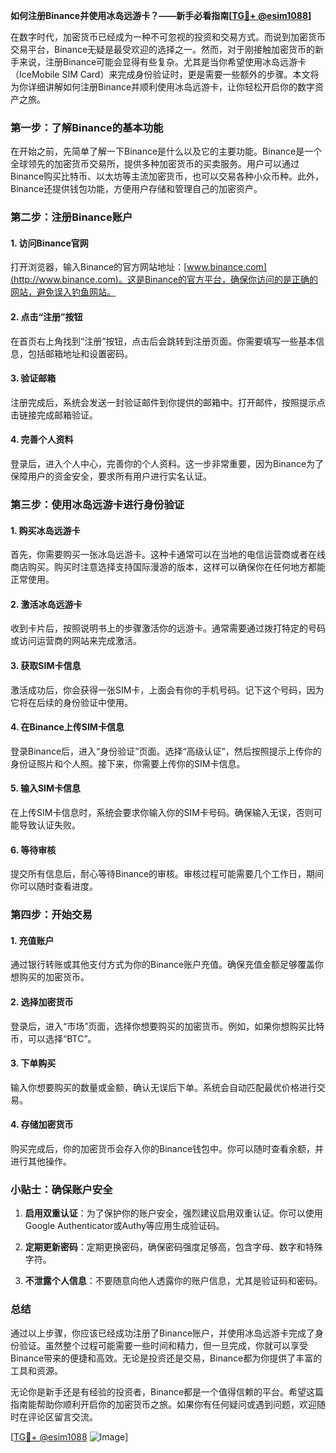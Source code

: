 **如何注册Binance并使用冰岛远游卡？——新手必看指南[[TG💪+ @esim1088](https://t.me/s/esim1088)]**

在数字时代，加密货币已经成为一种不可忽视的投资和交易方式。而说到加密货币交易平台，Binance无疑是最受欢迎的选择之一。然而，对于刚接触加密货币的新手来说，注册Binance可能会显得有些复杂。尤其是当你希望使用冰岛远游卡（IceMobile SIM Card）来完成身份验证时，更是需要一些额外的步骤。本文将为你详细讲解如何注册Binance并顺利使用冰岛远游卡，让你轻松开启你的数字资产之旅。

### 第一步：了解Binance的基本功能

在开始之前，先简单了解一下Binance是什么以及它的主要功能。Binance是一个全球领先的加密货币交易所，提供多种加密货币的买卖服务。用户可以通过Binance购买比特币、以太坊等主流加密货币，也可以交易各种小众币种。此外，Binance还提供钱包功能，方便用户存储和管理自己的加密资产。

### 第二步：注册Binance账户

#### 1. 访问Binance官网
打开浏览器，输入Binance的官方网站地址：[www.binance.com](http://www.binance.com)。这是Binance的官方平台，确保你访问的是正确的网站，避免误入钓鱼网站。

#### 2. 点击“注册”按钮
在首页右上角找到“注册”按钮，点击后会跳转到注册页面。你需要填写一些基本信息，包括邮箱地址和设置密码。

#### 3. 验证邮箱
注册完成后，系统会发送一封验证邮件到你提供的邮箱中。打开邮件，按照提示点击链接完成邮箱验证。

#### 4. 完善个人资料
登录后，进入个人中心，完善你的个人资料。这一步非常重要，因为Binance为了保障用户的资金安全，要求所有用户进行实名认证。

### 第三步：使用冰岛远游卡进行身份验证

#### 1. 购买冰岛远游卡
首先，你需要购买一张冰岛远游卡。这种卡通常可以在当地的电信运营商或者在线商店购买。购买时注意选择支持国际漫游的版本，这样可以确保你在任何地方都能正常使用。

#### 2. 激活冰岛远游卡
收到卡片后，按照说明书上的步骤激活你的远游卡。通常需要通过拨打特定的号码或访问运营商的网站来完成激活。

#### 3. 获取SIM卡信息
激活成功后，你会获得一张SIM卡，上面会有你的手机号码。记下这个号码，因为它将在后续的身份验证中使用。

#### 4. 在Binance上传SIM卡信息
登录Binance后，进入“身份验证”页面。选择“高级认证”，然后按照提示上传你的身份证照片和个人照。接下来，你需要上传你的SIM卡信息。

#### 5. 输入SIM卡信息
在上传SIM卡信息时，系统会要求你输入你的SIM卡号码。确保输入无误，否则可能导致认证失败。

#### 6. 等待审核
提交所有信息后，耐心等待Binance的审核。审核过程可能需要几个工作日，期间你可以随时查看进度。

### 第四步：开始交易

#### 1. 充值账户
通过银行转账或其他支付方式为你的Binance账户充值。确保充值金额足够覆盖你想购买的加密货币。

#### 2. 选择加密货币
登录后，进入“市场”页面，选择你想要购买的加密货币。例如，如果你想购买比特币，可以选择“BTC”。

#### 3. 下单购买
输入你想要购买的数量或金额，确认无误后下单。系统会自动匹配最优价格进行交易。

#### 4. 存储加密货币
购买完成后，你的加密货币会存入你的Binance钱包中。你可以随时查看余额，并进行其他操作。

### 小贴士：确保账户安全

1. **启用双重认证**：为了保护你的账户安全，强烈建议启用双重认证。你可以使用Google Authenticator或Authy等应用生成验证码。
   
2. **定期更新密码**：定期更换密码，确保密码强度足够高，包含字母、数字和特殊字符。

3. **不泄露个人信息**：不要随意向他人透露你的账户信息，尤其是验证码和密码。

### 总结

通过以上步骤，你应该已经成功注册了Binance账户，并使用冰岛远游卡完成了身份验证。虽然整个过程可能需要一些时间和精力，但一旦完成，你就可以享受Binance带来的便捷和高效。无论是投资还是交易，Binance都为你提供了丰富的工具和资源。

无论你是新手还是有经验的投资者，Binance都是一个值得信赖的平台。希望这篇指南能帮助你顺利开启你的加密货币之旅。如果你有任何疑问或遇到问题，欢迎随时在评论区留言交流。

[[TG💪+ @esim1088](https://t.me/s/esim1088) ![Image](https://i.postimg.cc/4NQfJmqS/Snipaste-2025-05-13-00-14-12.png)]